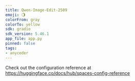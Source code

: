 ```yaml
---
title: Qwen-Image-Edit-2509
emoji: 🌖
colorFrom: gray
colorTo: yellow
sdk: gradio
sdk_version: 5.46.1
app_file: app.py
pinned: false
tags:
- anycoder
---
```


Check out the configuration reference at https://huggingface.co/docs/hub/spaces-config-reference
